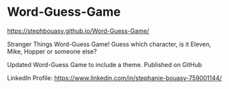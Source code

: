 # Word-Guess-Game

https://stephbouasy.github.io/Word-Guess-Game/

Stranger Things Word-Guess Game! Guess which character, is it Eleven, Mike, Hopper or someone else?

Updated Word-Guess Game to include a theme.
Published on GitHub

LinkedIn Profile:
https://www.linkedin.com/in/stephanie-bouasy-759001144/